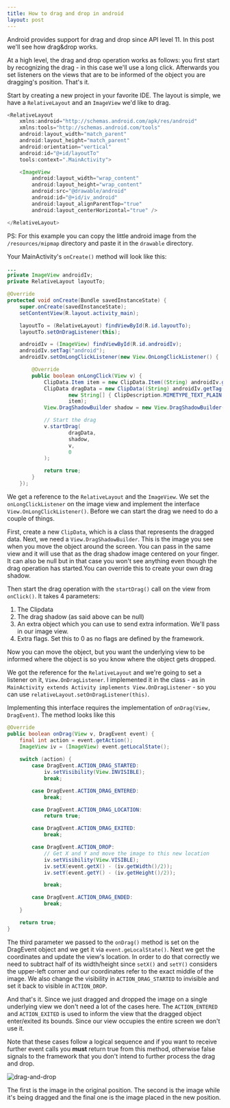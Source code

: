 ```yaml
---
title: How to drag and drop in android
layout: post
---
```


Android provides support for drag and drop since API level 11. In this post we'll see how drag&drop works.

At a high level, the drag and drop operation works as follows: you first start by recognizing the drag - in this case we'll use a long click. Afterwards you set listeners on the views that are to be informed of the object you are dragging's position. That's it.

Start by creating a new project in your favorite IDE. The layout is simple, we have a `RelativeLayout` and an `ImageView` we'd like to drag. 

```java
<RelativeLayout
    xmlns:android="http://schemas.android.com/apk/res/android"
    xmlns:tools="http://schemas.android.com/tools"
    android:layout_width="match_parent"
    android:layout_height="match_parent"
    android:orientation="vertical"
    android:id="@+id/layoutTo"
    tools:context=".MainActivity">

    <ImageView
        android:layout_width="wrap_content"
        android:layout_height="wrap_content"
        android:src="@drawable/android"
        android:id="@+id/iv_android"
        android:layout_alignParentTop="true"
        android:layout_centerHorizontal="true" />

</RelativeLayout>
```

PS: For this example you can copy the little android image from the `/resources/mipmap` directory and paste it in the `drawable` directory.

Your MainActivity's `onCreate()` method will look like this:


```java
...
private ImageView androidIv;
private RelativeLayout layoutTo;

@Override
protected void onCreate(Bundle savedInstanceState) {
    super.onCreate(savedInstanceState);
    setContentView(R.layout.activity_main);

    layoutTo = (RelativeLayout) findViewById(R.id.layoutTo);
    layoutTo.setOnDragListener(this);

    androidIv = (ImageView) findViewById(R.id.androidIv);
    androidIv.setTag("android");
    androidIv.setOnLongClickListener(new View.OnLongClickListener() {

        @Override
        public boolean onLongClick(View v) {
            ClipData.Item item = new ClipData.Item((String) androidIv.getTag());
            ClipData dragData = new ClipData((String) androidIv.getTag(),
                    new String[] { ClipDescription.MIMETYPE_TEXT_PLAIN },
                    item);
            View.DragShadowBuilder shadow = new View.DragShadowBuilder(v);

            // Start the drag
            v.startDrag(
                    dragData,
                    shadow,
                    v,
                    0
            );

            return true;
        }
    }); 
```

We get a reference to the `RelativeLayout` and the `ImageView`. We set the `onLongClickListener` on the image view and implement the interface `View.OnLongClickListener()`. Before we can start the drag we need to do a couple of things. 

First, create a new `ClipData`, which is a class that represents the dragged data. Next, we need a `View.DragShadowBuilder`. This is the image you see when you move the object around the screen. You can pass in the same view and it will use that as the drag shadow image centered on your finger. It can also be null but in that case you won't see anything even though the drag operation has started.You can override this to create your own drag shadow. 

Then start the drag operation with the `startDrag()` call on the view from `onClick()`. It takes 4 parameters:

1. The Clipdata 
2. The drag shadow (as said above can be null)
3. An extra object which you can use to send extra information. We'll pass in our image view. 
4. Extra flags. Set this to 0 as no flags are defined by the framework.

Now you can move the object, but you want the underlying view to be informed where the object is so you know where the object gets dropped. 

We got the reference for the `RelativeLayout` and we're going to set a listener on it, `View.OnDragListener`. I implemented it in the class - as in ``MainActivity extends Activity implements View.OnDragListener`` - so you can use `relativeLayout.setOnDragListener(this)`. 

Implementing this interface requires the implementation of `onDrag(View, DragEvent)`. The method looks like this

```java
@Override
public boolean onDrag(View v, DragEvent event) {
    final int action = event.getAction();
    ImageView iv = (ImageView) event.getLocalState();
    
    switch (action) {
        case DragEvent.ACTION_DRAG_STARTED:
            iv.setVisibility(View.INVISIBLE);
            break;

        case DragEvent.ACTION_DRAG_ENTERED:
            break;

        case DragEvent.ACTION_DRAG_LOCATION:  
            return true;

        case DragEvent.ACTION_DRAG_EXITED:
            break;

        case DragEvent.ACTION_DROP:
            // Get X and Y and move the image to this new location
            iv.setVisibility(View.VISIBLE);
            iv.setX(event.getX() - (iv.getWidth()/2));
            iv.setY(event.getY() - (iv.getHeight()/2));

            break;

        case DragEvent.ACTION_DRAG_ENDED:
            break;
    }

    return true;
}   
```

The third parameter we passed to the `onDrag()` method is set on the DragEvent object and we get it via `event.geLocalState()`. Next we get the coordinates and update the view's location. In order to do that correctly we need to subtract half of its width/height since `setX()` and `setY()` considers the upper-left corner and our coordinates refer to the exact middle of the image. We also change the visibility in `ACTION_DRAG_STARTED` to invisible and set it back to visible in `ACTION_DROP`. 

And that's it. Since we just dragged and dropped the image on a single underlying view we don't need a lot of the cases here. The `ACTION_ENTERED` and `ACTION_EXITED` is used to inform the view that the dragged object enter/exited its bounds. Since our view occupies the entire screen we don't use it. 

Note that these cases follow a logical sequence and if you want to receive further event calls you **must** return true from this method, otherwise false signals to the framework that you don't intend to further process the drag and drop. 

![drag-and-drop](/images/2015/drag-drop.jpg)

The first is the image in the original position. The second is the image while it's being dragged and the final one is the image placed in the new position.
